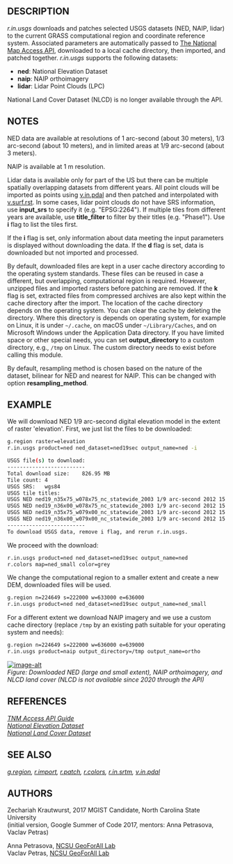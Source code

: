 ## DESCRIPTION

*r.in.usgs* downloads and patches selected USGS datasets (NED, NAIP,
lidar) to the current GRASS computational region and coordinate
reference system. Associated parameters are automatically passed to [The
National Map Access
API](https://viewer.nationalmap.gov/tnmaccess/api/index), downloaded to
a local cache directory, then imported, and patched together.
*r.in.usgs* supports the following datasets:

- **ned**: National Elevation Dataset
- **naip**: NAIP orthoimagery
- **lidar**: Lidar Point Clouds (LPC)

National Land Cover Dataset (NLCD) is no longer available through the
API.

## NOTES

NED data are available at resolutions of 1 arc-second (about 30 meters),
1/3 arc-second (about 10 meters), and in limited areas at 1/9 arc-second
(about 3 meters).

NAIP is available at 1 m resolution.

Lidar data is available only for part of the US but there can be
multiple spatially overlapping datasets from different years. All point
clouds will be imported as points using
[v.in.pdal](https://grass.osgeo.org/grass-stable/manuals/v.in.pdal.html)
and then patched and interpolated with
[v.surf.rst](https://grass.osgeo.org/grass-stable/manuals/v.surf.rst.html).
In some cases, lidar point clouds do not have SRS information, use
**input\_srs** to specify it (e.g. "EPSG:2264"). If multiple tiles from
different years are available, use **title\_filter** to filter by their
titles (e.g. "Phase1"). Use **i** flag to list the tiles first.

If the **i** flag is set, only information about data meeting the input
parameters is displayed without downloading the data. If the **d** flag
is set, data is downloaded but not imported and processed.

By default, downloaded files are kept in a user cache directory
according to the operating system standards. These files can be reused
in case a different, but overlapping, computational region is required.
However, unzipped files and imported rasters before patching are
removed. If the **k** flag is set, extracted files from compressed
archives are also kept within the cache directory after the import. The
location of the cache directory depends on the operating system. You can
clear the cache by deleting the directory. Where this directory is
depends on operating system, for example on Linux, it is under
`~/.cache`, on macOS under `~/Library/Caches`, and on Microsoft Windows
under the Application Data directory. If you have limited space or other
special needs, you can set **output\_directory** to a custom directory,
e.g., `/tmp` on Linux. The custom directory needs to exist before
calling this module.

By default, resampling method is chosen based on the nature of the
dataset, bilinear for NED and nearest for NAIP. This can be changed with
option **resampling\_method**.

## EXAMPLE

We will download NED 1/9 arc-second digital elevation model in the
extent of raster 'elevation'. First, we just list the files to be
downloaded:

```sh
g.region raster=elevation
r.in.usgs product=ned ned_dataset=ned19sec output_name=ned -i
```

```sh
USGS file(s) to download:
-------------------------
Total download size:    826.95 MB
Tile count: 4
USGS SRS:   wgs84
USGS tile titles:
USGS NED ned19_n35x75_w078x75_nc_statewide_2003 1/9 arc-second 2012 15 x 15 minute IMG
USGS NED ned19_n36x00_w078x75_nc_statewide_2003 1/9 arc-second 2012 15 x 15 minute IMG
USGS NED ned19_n35x75_w079x00_nc_statewide_2003 1/9 arc-second 2012 15 x 15 minute IMG
USGS NED ned19_n36x00_w079x00_nc_statewide_2003 1/9 arc-second 2012 15 x 15 minute IMG
-------------------------
To download USGS data, remove i flag, and rerun r.in.usgs.
```

We proceed with the download:

```sh
r.in.usgs product=ned ned_dataset=ned19sec output_name=ned
r.colors map=ned_small color=grey
```

We change the computational region to a smaller extent and create a new
DEM, downloaded files will be used.

```sh
g.region n=224649 s=222000 w=633000 e=636000
r.in.usgs product=ned ned_dataset=ned19sec output_name=ned_small
```

For a different extent we download NAIP imagery and we use a custom
cache directory (replace `/tmp` by an existing path suitable for your
operating system and needs):

```sh
g.region n=224649 s=222000 w=636000 e=639000
r.in.usgs product=naip output_directory=/tmp output_name=ortho
```

[![image-alt](r_in_usgs.png)](r_in_usgs.png)  
*Figure: Downloaded NED (large and small extent), NAIP orthoimagery, and
NLCD land cover (NLCD is not available since 2020 through the API)*

## REFERENCES

*[TNM Access API
Guide](https://viewer.nationalmap.gov/help/documents/TNMAccessAPIDocumentation/TNMAccessAPIDocumentation.pdf)  
[National Elevation Dataset](https://nationalmap.gov/elevation.html)  
[National Land Cover Dataset](https://www.mrlc.gov/)*

## SEE ALSO

*[g.region](https://grass.osgeo.org/grass-stable/manuals/g.region.html),
[r.import](https://grass.osgeo.org/grass-stable/manuals/r.import.html),
[r.patch](https://grass.osgeo.org/grass-stable/manuals/r.patch.html),
[r.colors](https://grass.osgeo.org/grass-stable/manuals/r.colors.html),
[r.in.srtm](https://grass.osgeo.org/grass-stable/manuals/r.in.srtm.html),
[v.in.pdal](https://grass.osgeo.org/grass-stable/manuals/v.in.pdal.html)*

## AUTHORS

Zechariah Krautwurst, 2017 MGIST Candidate, North Carolina State
University  
(initial version, Google Summer of Code 2017, mentors: Anna Petrasova,
Vaclav Petras)

Anna Petrasova, [NCSU GeoForAll
Lab](https://geospatial.ncsu.edu/geoforall/)  
Vaclav Petras, [NCSU GeoForAll
Lab](https://geospatial.ncsu.edu/geoforall/)
